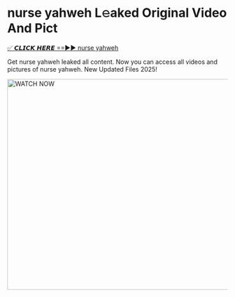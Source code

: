 # nurse yahweh L𝚎aked Original Video And Pict

<p><a href="https://cliphot.my.id/nurse+yahweh" rel="nofollow">✅ 𝘾𝙇𝙄𝘾𝙆 𝙃𝙀𝙍𝙀 ==►► nurse yahweh​</a></p>


<p>Get nurse yahweh leaked all content. Now you can access all videos and pictures of nurse yahweh. New Updated Files 2025!</p>


<p><a rel="nofollow" title="WATCH NOW" href="https://cliphot.my.id/nurse+yahweh"><img border="nurse+yahweh" height="480" width="720" title="WATCH NOW" alt="WATCH NOW" src="https://i.ibb.co.com/xMMVF88/686577567.gif"></a></p>
